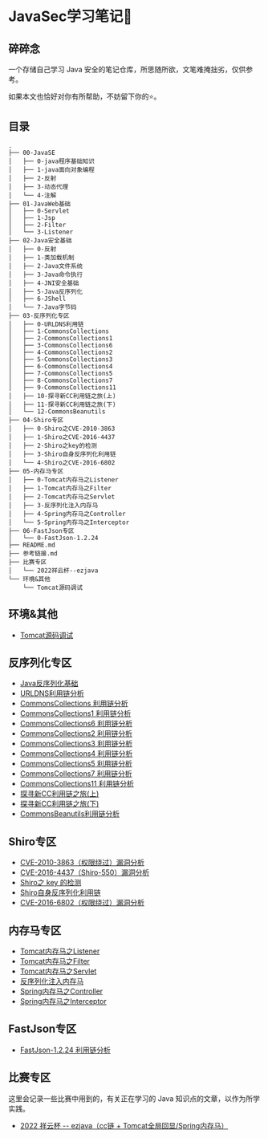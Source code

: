 # JavaSec学习笔记📝

## 碎碎念

一个存储自己学习 Java 安全的笔记仓库，所思随所欲，文笔难掩拙劣，仅供参考。

如果本文也恰好对你有所帮助，不妨留下你的⭐️。

## 目录

```
.
├── 00-JavaSE
│   ├── 0-java程序基础知识
│   ├── 1-java面向对象编程
│   ├── 2-反射
│   ├── 3-动态代理
│   └── 4-注解
├── 01-JavaWeb基础
│   ├── 0-Servlet
│   ├── 1-Jsp
│   ├── 2-Filter
│   └── 3-Listener
├── 02-Java安全基础
│   ├── 0-反射
│   ├── 1-类加载机制
│   ├── 2-Java文件系统
│   ├── 3-Java命令执行
│   ├── 4-JNI安全基础
│   ├── 5-Java反序列化
│   ├── 6-JShell
│   └── 7-Java字节码
├── 03-反序列化专区
│   ├── 0-URLDNS利用链
│   ├── 1-CommonsCollections
│   ├── 2-CommonsCollections1
│   ├── 3-CommonsCollections6
│   ├── 4-CommonsCollections2
│   ├── 5-CommonsCollections3
│   ├── 6-CommonsCollections4
│   ├── 7-CommonsCollections5
│   ├── 8-CommonsCollections7
│   ├── 9-CommonsCollections11
│   ├── 10-探寻新CC利用链之旅(上)
│   ├── 11-探寻新CC利用链之旅(下)
│   └── 12-CommonsBeanutils
├── 04-Shiro专区
│   ├── 0-Shiro之CVE-2010-3863
│   ├── 1-Shiro之CVE-2016-4437
│   ├── 2-Shiro之key的检测
│   ├── 3-Shiro自身反序列化利用链
│   └── 4-Shiro之CVE-2016-6802
├── 05-内存马专区
│   ├── 0-Tomcat内存马之Listener
│   ├── 1-Tomcat内存马之Filter
│   ├── 2-Tomcat内存马之Servlet
│   ├── 3-反序列化注入内存马
│   ├── 4-Spring内存马之Controller
│   └── 5-Spring内存马之Interceptor
├── 06-FastJson专区
│   └── 0-FastJson-1.2.24
├── README.md
├── 参考链接.md
├── 比赛专区
│   └── 2022祥云杯--ezjava
└── 环境&其他
    └── Tomcat源码调试
```

## 环境&其他

- [Tomcat源码调试](./环境&其他/Tomcat源码调试/Tomcat源码调试.md)

## 反序列化专区

- [Java反序列化基础](./02-Java安全基础/5-Java反序列化/Java反序列化.md)
- [URLDNS利用链分析](./03-反序列化专区/0-URLDNS利用链/URLDNS利用链.md)
- [CommonsCollections 利用链分析](./03-反序列化专区/1-CommonsCollections/CommonsCollections.md)
- [CommonsCollections1 利用链分析](./03-反序列化专区/2-CommonsCollections1/CommonsCollections1.md)
- [CommonsCollections6 利用链分析](./03-反序列化专区/3-CommonsCollections6/CommonsCollections6.md)
- [CommonsCollections2 利用链分析](./03-反序列化专区/4-CommonsCollections2/CommonsCollections2.md)
- [CommonsCollections3 利用链分析](./03-反序列化专区/5-CommonsCollections3/CommonsCollections3.md)
- [CommonsCollections4 利用链分析](./03-反序列化专区/6-CommonsCollections4/CommonsCollections4.md)
- [CommonsCollections5 利用链分析](./03-反序列化专区/7-CommonsCollections5/CommonsCollections5.md)
- [CommonsCollections7 利用链分析](./03-反序列化专区/8-CommonsCollections7/CommonsCollections7.md)
- [CommonsCollections11 利用链分析](./03-反序列化专区/9-CommonsCollections11/CommonsCollections11.md)
- [探寻新CC利用链之旅(上)](./03-反序列化专区/10-探寻新CC利用链之旅(上)/index.md)
- [探寻新CC利用链之旅(下)](./03-反序列化专区/11-探寻新CC利用链之旅(下)/index.md)
- [CommonsBeanutils利用链分析](./03-反序列化专区/12-CommonsBeanutils/index.md)

## Shiro专区

- [CVE-2010-3863（权限绕过）漏洞分析](./04-Shiro专区/0-Shiro之CVE-2010-3863/index.md)
- [CVE-2016-4437（Shiro-550）漏洞分析](./04-Shiro专区/1-Shiro之CVE-2016-4437/index.md)
- [Shiro之 key 的检测](./04-Shiro专区/2-Shiro之key的检测/index.md)
- [Shiro自身反序列化利用链](./04-Shiro专区/3-Shiro自身反序列化利用链/index.md)
- [CVE-2016-6802（权限绕过）漏洞分析](./04-Shiro专区/4-Shiro之CVE-2016-6802/index.md)

## 内存马专区

- [Tomcat内存马之Listener](./05-内存马专区/0-Tomcat内存马之Listener/Listener内存马.md)
- [Tomcat内存马之Filter](./05-内存马专区/1-Tomcat内存马之Filter/Filter内存马.md)
- [Tomcat内存马之Servlet](./05-内存马专区/2-Tomcat内存马之Servlet/Servlet内存马.md)
- [反序列化注入内存马](./05-内存马专区/3-反序列化注入内存马/反序列化注入内存马.md)
- [Spring内存马之Controller](./05-内存马专区/4-Spring内存马之Controller/Controller内存马.md)
- [Spring内存马之Interceptor](./05-内存马专区/5-Spring内存马之Interceptor/Interceptor内存马.md)

## FastJson专区

- [FastJson-1.2.24 利用链分析](./06-FastJson专区/0-FastJson-1.2.24/index.md)

## 比赛专区

这里会记录一些比赛中用到的，有关正在学习的 Java 知识点的文章，以作为所学实践。

- [2022 祥云杯 -- ezjava（cc链 + Tomcat全局回显/Spring内存马）](./比赛专区/2022祥云杯--ezjava/index.md)
